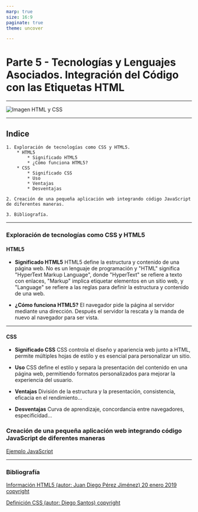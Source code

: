 ```yaml
---
marp: true
size: 16:9
paginate: true
theme: uncover

---
```


# Parte 5 - Tecnologías y Lenguajes Asociados. Integración del Código con las Etiquetas HTML

---

![Imagen HTML y CSS](https://miro.medium.com/v2/resize:fit:1140/0*pxb9-4jdzxSp1K5Y.png)

---

## Indice

    1. Exploración de tecnologías como CSS y HTML5.
        * HTML5
            * Significado HTML5
            * ¿Cómo funciona HTML5?
        * CSS
            * Significado CSS
            * Uso
            * Ventajas
            * Desventajas

    2. Creación de una pequeña aplicación web integrando código JavaScript de diferentes maneras.

    3. Bibliografía.

---

### Exploración de tecnologías como CSS y HTML5

#### HTML5

* **Significado HTML5** HTML5 define la estructura y contenido de una página web. No es un lenguaje de programación y "HTML" significa "HyperText Markup Language", donde "HyperText" se refiere a texto con enlaces, "Markup" implica etiquetar elementos en un sitio web, y "Language" se refiere a las reglas para definir la estructura y contenido de una web.

* **¿Cómo funciona HTML5?** El navegador pide la página al servidor mediante una dirección. Después el servidor la rescata y la manda de nuevo al navegador para ser vista.

---

#### CSS

* **Significado CSS** CSS controla el diseño y apariencia web junto a HTML, permite múltiples hojas de estilo y es esencial para personalizar un sitio.

* **Uso** CSS define el estilo y separa la presentación del contenido en una página web, permitiendo formatos personalizados para mejorar la experiencia del usuario.

* **Ventajas** División de la estructura y la presentación, consistencia, eficacia en el rendimiento...

* **Desventajas** Curva de aprendizaje, concordancia entre navegadores, especificidad...

### Creación de una pequeña aplicación web integrando código JavaScript de diferentes maneras

[Ejemplo JavaScript](https://alexgf22.github.io/)

---

### Bibliografía

[Información HTML5 (autor: Juan Diego Pérez Jiménez) 20 enero 2019 copyright](https://openwebinars.net/blog/que-es-html5/)

[Definición CSS (autor: Diego Santos) copyright](https://blog.hubspot.es/website/que-es-css#que-es)
